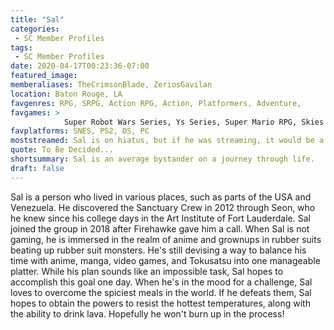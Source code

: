 ```yaml
---
title: "Sal"
categories:
 - SC Member Profiles
tags:
 - SC Member Profiles
date: 2020-04-17T00:23:36-07:00
featured_image:
memberaliases: TheCrimsonBlade, ZeriosGavilan
location: Baton Rouge, LA
favgenres: RPG, SRPG, Action RPG, Action, Platformers, Adventure,
favgames: >
            Super Robot Wars Series, Ys Series, Super Mario RPG, Skies of Arcadia, The Legend of Heroes: Trails/Kiseki Series, Mischief Makers, VA-11 HALL-A
favplatforms: SNES, PS2, DS, PC
moststreamed: Sal is on hiatus, but if he was streaming, it would be a random doujin game, an adventure title, an RPG, or an action RPG.
quote: To Be Decided...
shortsummary: Sal is an average bystander on a journey through life.
draft: false
---
```


Sal is a person who lived in various places, such as parts of the USA and Venezuela. He discovered the Sanctuary Crew in 2012 through Seon, who he knew since his college days in the Art Institute of Fort Lauderdale. Sal joined the group in 2018 after Firehawke gave him a call. When Sal is not gaming, he is immersed in the realm of anime and grownups in rubber suits beating up rubber suit monsters. He's still devising a way to balance his time with anime, manga, video games, and Tokusatsu into one manageable platter. While his plan sounds like an impossible task, Sal hopes to accomplish this goal one day. When he's in the mood for a challenge, Sal loves to overcome the spiciest meals in the world. If he defeats them, Sal hopes to obtain the powers to resist the hottest temperatures, along with the ability to drink lava. Hopefully he won't burn up in the process!

